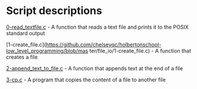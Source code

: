 # Script descriptions
[0-read_textfile.c](https://github.com/chelseyqc/holbertonschool-low_level_programming/blob/master/file_io/0-read_textfile.c) - A function that reads a text file and prints it to the POSIX standard output


[1-create_file.c](https://github.com/chelseyqc/holbertonschool-low_level_programming/blob/mas    ter/file_io/1-create_file.c) - A function that creates a file


[2-append_text_to_file.c](https://github.com/chelseyqc/holbertonschool-low_level_programming/blob/master/file_io/2-append_text_to_file.c) - A function that appends text at the end of a file


[3-cp.c](https://github.com/chelseyqc/holbertonschool-low_level_programming/blob/master/file_io/3-cp.c) - A program that copies the content of a file to another file

